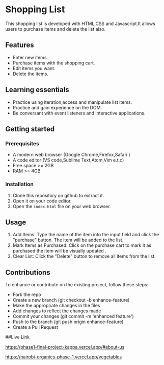 # Shopping List
This shopping list is developed with HTML,CSS and Javascript.It allows users to purchase items and delete the list also.
  

## Features
- Enter new items.
- Purchase items with the shopping cart.
- Edit items you want.
- Delete the items.


## Learning essentials

- Practice using iteration,access and manipulate list items.
- Practice and gain experience on the DOM.
- Be conversant with event listeners and interactive applications.

## Getting started

### Prerequisites

- A modern web browser (Google Chrome,Firefox,Safari )
- A code editor (VS code,Sublime Text,Atom,Vim e.t.c)
- Free space >= 2GB
- RAM >= 4GB

### Installation

1. Clone this repository on github to extract it.
2. Open it on your code editor.
3. Open the `index.html` file on your web browser.

## Usage
1. Add Items: Type the name of the item into the input field and click the "purchase" button. The item will be added to the list.
2. Mark Items as Purchased: Click on the purchase cart to mark it as purchased the item will be visually updated .
3. Clear List: Click the "Delete" button to remove all items from the list.


## Contributions
To enhance or contribute on the existing project, follow these steps:

- Fork the repo
- Create a new branch (git checkout -b enhance-feature)
- Make the appropriate changes in the files
- Add changes to reflect the changes made
- Commit your changes (git commit -m 'enhanced feature')
- Push to the branch (git push origin enhance-feature)
- Create a Pull Request

##Live Link

https://phase1-final-project-kappa.vercel.app/#about-us

https://nairobi-organics-phase-1.vercel.app/vegetables
